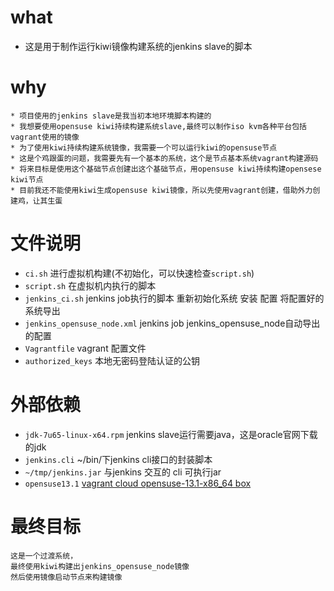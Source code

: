 what
==============

* 这是用于制作运行kiwi镜像构建系统的jenkins slave的脚本

why
=============
```
* 项目使用的jenkins slave是我当初本地环境脚本构建的
* 我想要使用opensuse kiwi持续构建系统slave,最终可以制作iso kvm各种平台包括vagrant使用的镜像
* 为了使用kiwi持续构建系统镜像，我需要一个可以运行kiwi的opensuse节点
* 这是个鸡跟蛋的问题，我需要先有一个基本的系统，这个是节点基本系统vagrant构建源码
* 将来目标是使用这个基础节点创建出这个基础节点，用opensuse kiwi持续构建opensese kiwi节点
* 目前我还不能使用kiwi生成opensuse kiwi镜像，所以先使用vagrant创建，借助外力创建鸡，让其生蛋
```

文件说明
============

* `ci.sh` 进行虚拟机构建(不初始化，可以快速检查`script.sh`)
* `script.sh` 在虚拟机内执行的脚本
* `jenkins_ci.sh` jenkins job执行的脚本 重新初始化系统 安装 配置 将配置好的系统导出
* `jenkins_opensuse_node.xml` jenkins job jenkins_opensuse_node自动导出的配置
* `Vagrantfile` vagrant 配置文件
* `authorized_keys` 本地无密码登陆认证的公钥

外部依赖
============
* `jdk-7u65-linux-x64.rpm` jenkins slave运行需要java，这是oracle官网下载的jdk
* `jenkins.cli` ~/bin/下jenkins cli接口的封装脚本
* `~/tmp/jenkins.jar` 与jenkins 交互的 cli 可执行jar
* `opensuse13.1` [vagrant cloud opensuse-13.1-x86_64 box](https://vagrantcloud.com/berendt/opensuse-13.1-x86_64)

最终目标
=============

```
这是一个过渡系统，
最终使用kiwi构建出jenkins_opensuse_node镜像
然后使用镜像启动节点来构建镜像
```